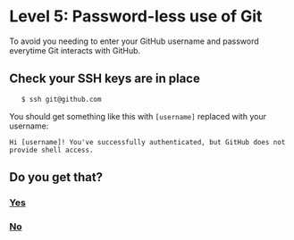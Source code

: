 # Level 5: Password-less use of Git


To avoid you needing to enter your GitHub username and password everytime Git interacts with GitHub.

## Check your SSH keys are in place

```bash
   $ ssh git@github.com
```

You should get something like this with `[username]` replaced with your username:

```
Hi [username]! You've successfully authenticated, but GitHub does not provide shell access.
```

## Do you get that?

### [Yes](08-git-config.md)

### [No](06-ssh-keys.md)